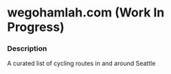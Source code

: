 # wegohamlah.com (Work In Progress)

### Description

A curated list of cycling routes in and around Seattle
